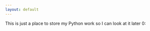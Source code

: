 ```yaml
---
layout: default
---
```


This is just a place to store my Python work so I can look at it later  0:

